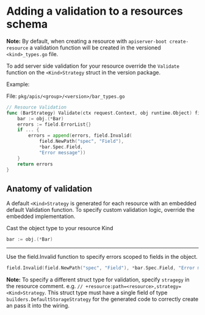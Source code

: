 # Adding a validation to a resources schema

**Note:** By default, when creating a resource with `apiserver-boot create-resource` a validation
function will be created in the versioned `<kind>_types.go` file.

To add server side validation for your resource override the `Validate` function
on the `<Kind>Strategy` struct in the version package.

Example:

File: `pkg/apis/<group>/<version>/bar_types.go`

```go
// Resource Validation
func (BarStrategy) Validate(ctx request.Context, obj runtime.Object) field.ErrorList {
	bar := obj.(*Bar)
	errors := field.ErrorList{}
	if ... {
		errors = append(errors, field.Invalid(
			field.NewPath("spec", "Field"),
			*bar.Spec.Field,
			"Error message"))
	}
	return errors
}
```

## Anatomy of validation

A default `<Kind>Strategy` is generated for each resource with an embedded
default Validation function.  To specify custom validation logic,
override the embedded implementation.

Cast the object type to your resource Kind

```go
bar := obj.(*Bar)
```

---

Use the field.Invalid function to specify errors scoped to fields in the object.

```go
field.Invalid(field.NewPath("spec", "Field"), *bar.Spec.Field, "Error message")
```

**Note:** To specify a different struct type for validation, specify `stragegy` in the resource
comment.  e.g. `// +resource:path=<resource>,strategy=<Kind>Strategy`.  This struct type must
have a single field of type `builders.DefaultStorageStrategy` for the generated code to correctly
create an pass it into the wiring.
